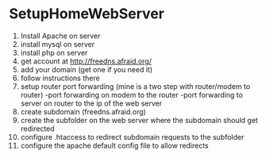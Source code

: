 # SetupHomeWebServer
1. Install Apache on server
2. install mysql on server
3. install php on server
4. get account at http://freedns.afraid.org/
5. add your domain (get one if you need it)
6. follow instructions there
7. setup router port forwarding (mine is a two step with router/modem to router)
   -port forwarding on modem to the router
   -port forwarding to server on router to the ip of the web server
8. create subdomain (freedns.afraid.org)
9. create the subfolder on the web server where the subdomain should get redirected
10.  configure .htaccess to redirect subdomain requests to the subfolder
11. configure the apache default config file to allow redirects
